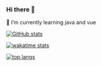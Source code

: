 ### Hi there 👋

<!-- - 🔭 I’m currently working on ... -->

🌱 I’m currently learning java and vue

<!-- - 👯 I’m looking to collaborate on ... -->
<!-- - 🤔 I’m looking for help with ... -->
<!-- - 💬 Ask me about ... -->

<!-- 📫 How to reach me:  -->

<!-- 😄 Pronouns: ... -->

<!-- ⚡ Fun fact: ... -->


[![GitHub stats](https://github-readme-stats.vercel.app/api/?username=wjl-lab&count_private=true&show_icons=true&border_color=2e4058)](https://github.com/anuraghazra/github-readme-stats)

[![wakatime stats](https://github-readme-stats.vercel.app/api/wakatime/?username=wjl&layout=compact&border_color=2e4058)](https://github.com/anuraghazra/github-readme-stats)

[![top langs](https://github-readme-stats.vercel.app/api/top-langs/?username=wjl-lab&layout=compact&hide=scss,css,html&border_color=2e4058)](https://github.com/anuraghazra/github-readme-stats)

